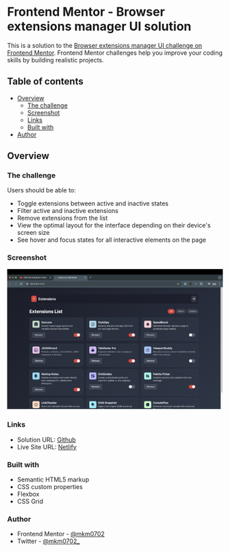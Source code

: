 # Frontend Mentor - Browser extensions manager UI solution

This is a solution to the [Browser extensions manager UI challenge on Frontend Mentor](https://www.frontendmentor.io/challenges/browser-extension-manager-ui-yNZnOfsMAp). Frontend Mentor challenges help you improve your coding skills by building realistic projects. 

## Table of contents

- [Overview](#overview)
  - [The challenge](#the-challenge)
  - [Screenshot](#screenshot)
  - [Links](#links)
  - [Built with](#built-with)
- [Author](#author)


## Overview

### The challenge

Users should be able to:

- Toggle extensions between active and inactive states
- Filter active and inactive extensions
- Remove extensions from the list
- View the optimal layout for the interface depending on their device's screen size
- See hover and focus states for all interactive elements on the page

### Screenshot

![](./image.png)


### Links

- Solution URL: [Github](https://github.com/mkm0702/browser-extension-manager)
- Live Site URL: [Netlify](https://browser-extension-manager-sol.netlify.app/)

### Built with

- Semantic HTML5 markup
- CSS custom properties
- Flexbox
- CSS Grid

### Author

- Frontend Mentor - [@mkm0702](https://www.frontendmentor.io/profile/mkm0702)
- Twitter - [@mkm0702_](https://www.twitter.com/mkm0702_)
